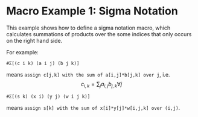# Macro Example 1: Sigma Notation

This example shows how to define a sigma notation macro,
which calculates summations of products
over the some indices that only occurs on the right hand side.

For example:

```text
#Σ[(c i k) (a i j) (b j k)]
```
means `assign c[j,k] with the sum of a[i,j]*b[j,k] over j`, i.e.
$$ c_{i,k} =  \sum_{j} {a_{i,j}b_{j,k}} \forall j $$

```text
#Σ[(s k) (x i) (y j) (w i j k)]
```
means `assign s[k] with the sum of x[i]*y[j]*w[i,j,k] over (i,j)`.


